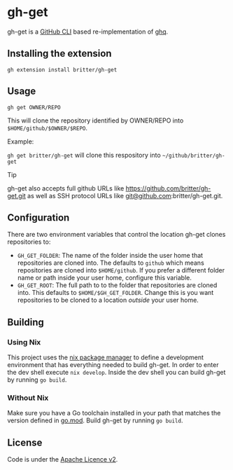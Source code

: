 # gh-get

gh-get is a [GitHub CLI](https://cli.github.com/) based re-implementation of [ghq](https://github.com/x-motemen/ghq).

## Installing the extension

`gh extension install britter/gh-get`

## Usage

`gh get OWNER/REPO`

This will clone the repository identified by OWNER/REPO into `$HOME/github/$OWNER/$REPO`.

Example:

`gh get britter/gh-get` will clone this respository into `~/github/britter/gh-get`

> [!TIP]
> gh-get also accepts full github URLs like https://github.com/britter/gh-get.git as well as SSH protocol URLs like git@github.com:britter/gh-get.git.

## Configuration

There are two environment variables that control the location gh-get clones repositories to:

- `GH_GET_FOLDER`: The name of the folder inside the user home that repositories are cloned into. The defaults to `github` which means repositories are cloned into `$HOME/github`. If you prefer a different folder name or path inside your user home, configure this variable.
- `GH_GET_ROOT`: The full path to to the folder that repositories are cloned into. This defaults to `$HOME/$GH_GET_FOLDER`. Change this is you want repositories to be cloned to a location _outside_ your user home. 

## Building

### Using Nix

This project uses the [nix package manager](https://nixos.org) to define a development environment that has everything needed to build gh-get.
In order to enter the dev shell execute `nix develop`.
Inside the dev shell you can build gh-get by running `go build`.

### Without Nix

Make sure you have a Go toolchain installed in your path that matches the version defined in [go.mod](go.mod).
Build gh-get by running `go build`.

## License

Code is under the [Apache Licence v2](https://www.apache.org/licenses/LICENSE-2.0.txt).
